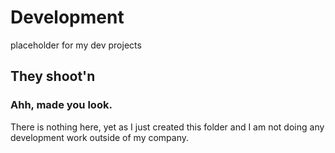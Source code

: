 # Development
placeholder for my dev projects

## They shoot'n

### Ahh, made you look.

There is nothing here, yet as I just created this folder and I am not doing any development work outside of my company.

